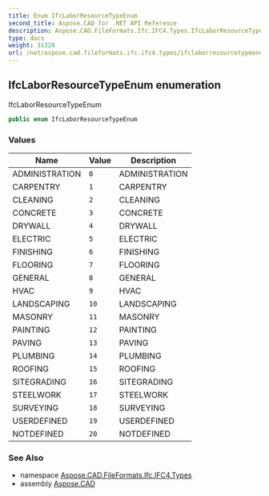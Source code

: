 ```yaml
---
title: Enum IfcLaborResourceTypeEnum
second_title: Aspose.CAD for .NET API Reference
description: Aspose.CAD.FileFormats.Ifc.IFC4.Types.IfcLaborResourceTypeEnum enum. IfcLaborResourceTypeEnum
type: docs
weight: 31320
url: /net/aspose.cad.fileformats.ifc.ifc4.types/ifclaborresourcetypeenum/
---
```

## IfcLaborResourceTypeEnum enumeration

IfcLaborResourceTypeEnum

```csharp
public enum IfcLaborResourceTypeEnum
```

### Values

| Name | Value | Description |
| --- | --- | --- |
| ADMINISTRATION | `0` | ADMINISTRATION |
| CARPENTRY | `1` | CARPENTRY |
| CLEANING | `2` | CLEANING |
| CONCRETE | `3` | CONCRETE |
| DRYWALL | `4` | DRYWALL |
| ELECTRIC | `5` | ELECTRIC |
| FINISHING | `6` | FINISHING |
| FLOORING | `7` | FLOORING |
| GENERAL | `8` | GENERAL |
| HVAC | `9` | HVAC |
| LANDSCAPING | `10` | LANDSCAPING |
| MASONRY | `11` | MASONRY |
| PAINTING | `12` | PAINTING |
| PAVING | `13` | PAVING |
| PLUMBING | `14` | PLUMBING |
| ROOFING | `15` | ROOFING |
| SITEGRADING | `16` | SITEGRADING |
| STEELWORK | `17` | STEELWORK |
| SURVEYING | `18` | SURVEYING |
| USERDEFINED | `19` | USERDEFINED |
| NOTDEFINED | `20` | NOTDEFINED |

### See Also

* namespace [Aspose.CAD.FileFormats.Ifc.IFC4.Types](../../aspose.cad.fileformats.ifc.ifc4.types/)
* assembly [Aspose.CAD](../../)



